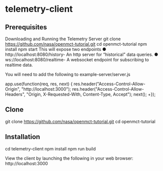 # telemetry-client

## Prerequisites
Downloading and Running the Telemetry Server
git clone ​https://github.com/nasa/openmct-tutorial.git
cd openmct-tutorial
npm install
npm start
This will expose two endpoints
● http://localhost:8080/history​- An http server for “historical” data queries.
● ws://localhost:8080/realtime​- A websocket endpoint for subscribing to realtime data.

You will need to add the following to ​example-server/server.js

app.use(function(req, res, next) { res.header("Access-Control-Allow-Origin",
"http://localhost:3000"); res.header("Access-Control-Allow-Headers", "Origin,
X-Requested-With, Content-Type, Accept"); next();
+});

## Clone
git clone ​https://github.com/nasa/openmct-tutorial.git cd openmct-tutorial

## Installation
cd telemetry-client
npm install
npm run build

View the client by launching the following in your web browser: http://localhost:3000


